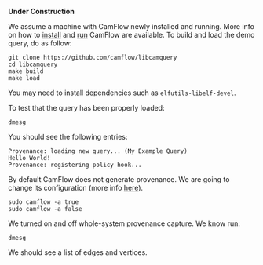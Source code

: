 **Under Construction**

We assume a machine with CamFlow newly installed and running. 
More info on how to [install](https://github.com/CamFlow/documentation/blob/master/docs/installation.md) and [run](https://github.com/CamFlow/documentation/blob/master/docs/tutorial.md) CamFlow are available. 
To build and load the demo query, do as follow:
```
git clone https://github.com/camflow/libcamquery
cd libcamquery
make build
make load
```

You may need to install dependencies such as `elfutils-libelf-devel`.

To test that the query has been properly loaded:
```
dmesg
```

You should see the following entries:
```
Provenance: loading new query... (My Example Query)
Hello World!
Provenance: registering policy hook...
```

By default CamFlow does not generate provenance. We are going to change its configuration (more info [here](https://github.com/CamFlow/documentation/blob/master/docs/configuration.md)).
```
sudo camflow -a true
sudo camflow -a false
```

We turned on and off whole-system provenance capture. We know run:
```
dmesg
```
We should see a list of edges and vertices.
